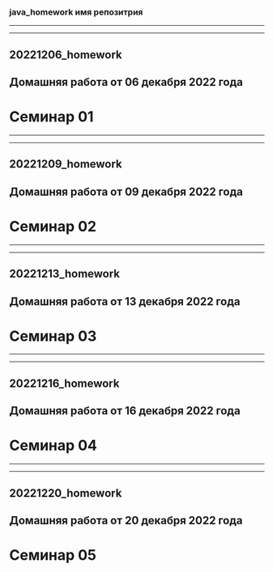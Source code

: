 ### java_homework имя репозитрия
***
***
## 20221206_homework
## Домашняя работа от 06 декабря 2022 года
# Семинар 01
***
***
## 20221209_homework
## Домашняя работа от 09 декабря 2022 года
# Семинар 02
***
***
## 20221213_homework
## Домашняя работа от 13 декабря 2022 года
# Семинар 03
***
***
## 20221216_homework
## Домашняя работа от 16 декабря 2022 года
# Семинар 04
***
***
## 20221220_homework
## Домашняя работа от 20 декабря 2022 года
# Семинар 05